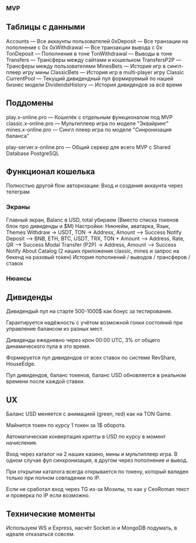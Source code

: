 ### MVP

## Таблицы с данными
Accounts — Все аккаунты пользователей
0xDeposit — Все транзации на пополнение с 0x
0xWithdrawal — Все транзакции вывода с 0x
TonDeposit — Пополнения в тоне
TonWithdrawal — Выводы в тоне
Transfers — Трансферы между сайтами и кошельком
TransfersP2P — Трансферы между пользователями
MinesBets — История игр в сингл-плеер игру мины
ClassicBets — История игр в multi-player игру Classic
CurrentPool — Текущий дивидендный пул формируемый по нашей бизнес модели
DividendsHistory — История дивидендов за всё время

## Поддомены
play.x-online.pro — Кошелёк с отдельным функционалом под MVP
classic.x-online.pro — Мультиплеер игра по моделе "Эквайринг"
mines.x-online.pro — Сингл плеер игра по моделе "Синронизация баланса"

play-server.x-online.pro — Общий сервер для всего MVP c Shared Database PostgreSQL

## Функционал кошелька
Полностью другой flow авторизации:
Вход и создания аккаунта через телеграм

### Экраны
Главный экран, Balanc в USD, total убираем (Вместо списка токенов блок про дивиденды и $M)
Настройки: Никнейм, аватарка, Язык, Themes
Withdraw -> USDT, TON -> Address, Amount —> Success Notify
Deposit —> BNB, ETH, BTC, USDT, TRX, TON + Amount —> Address, Rate, QR —> Success Modal
Transfer (P2P) -> Address, Amount —> Success Notify
About
Catalog (2 наших приложения classic, mines и запрос на бекенд на разовый токен)
История пополнений / выводов / трансферов / ставок

### Нюансы
## Дивиденды
Дивидендый пул на старте 500-1000$ как бонус за тестирование.

Гарантируется надёжность с учётом возможной гонки состояний при управление балансом из разных мест.

Дивиденды ежедневно через крон 00:00 UTC, 3% от общего динамического пула в это время.

Формируется пул дивидендов от всех ставок по системе RevShare, HouseEdge.

Пул дивидендов, баланс токенов, баланс USD обновляется в реальном времени после каждой ставки.

## UX
Баланс USD меняется с анимацией (green, red) как на TON Game.

Майнится токен по курсу 1 токен за 1$ оборота.

Автоматическая конвертация крипты в USD по курсу в момент начисления.

Вход через каталог на 2 наших казино, мины и мультиплеер игра.
В одном случае фул синхронизация, в другом через пополнение и вывод.

При открытии каталога всегда открывается по токену, который валиден только при полном совпадении по IP.

Если не сработал вход через TG из-за Мозилы, то как у CeoRoman текст и проверка по IP если возможно.

## Технические моменты
Используем WS и Express, насчёт Socket.io и MongoDB подумать, в идеале отказаться совсем.
